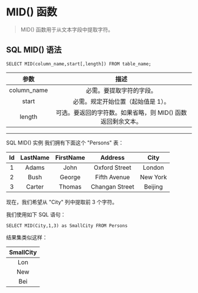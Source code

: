 # MID() 函数
> MID() 函数用于从文本字段中提取字符。

## SQL MID() 语法
```
SELECT MID(column_name,start[,length]) FROM table_name;
```
参数|描述
:--:|:--:  
column_name|必需。要提取字符的字段。
start|必需。规定开始位置（起始值是 1）。
length|可选。要返回的字符数。如果省略，则 MID() 函数返回剩余文本。

---
SQL MID() 实例
我们拥有下面这个 "Persons" 表：

Id|LastName|FirstName|Address|City
:--:|:--:|:--:|:--:|:--:
1|Adams|John|Oxford Street|London
2|Bush|George|Fifth Avenue|New York
3|Carter|Thomas|Changan Street|Beijing

现在，我们希望从 "City" 列中提取前 3 个字符。

我们使用如下 SQL 语句：
```
SELECT MID(City,1,3) as SmallCity FROM Persons
```
结果集类似这样：

SmallCity|
:--:|
Lon|
New|
Bei|